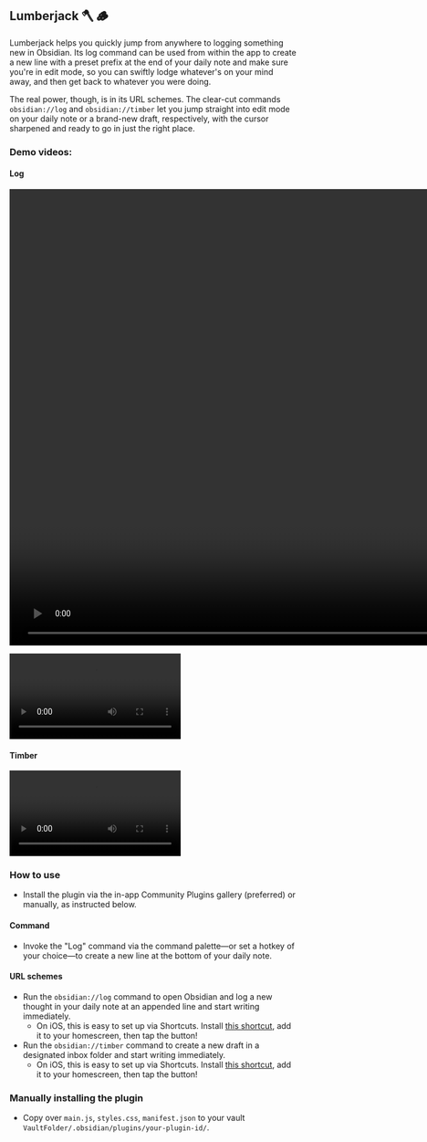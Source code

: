 ## Lumberjack 🪓 🪵

Lumberjack helps you quickly jump from anywhere to logging something new in Obsidian. Its log command can be used from within the app to create a new line with a preset prefix at the end of your daily note and make sure you're in edit mode, so you can swiftly lodge whatever's on your mind away, and then get back to whatever you were doing.

The real power, though, is in its URL schemes. The clear-cut commands `obsidian://log` and `obsidian://timber` let you jump straight into edit mode on your daily note or a brand-new draft, respectively, with the cursor sharpened and ready to go in just the right place.

### Demo videos:

#### Log

<video height="800" src="https://user-images.githubusercontent.com/3618647/136626863-e4bb5fd0-e6d8-4341-aee4-d2a6359cc912.MP4" alt="A demo of the Lumberjack Log URL scheme on iOS via Shortcuts"></video>

![A demo of the Lumberjack Log URL scheme on iOS via Shortcuts](https://user-images.githubusercontent.com/3618647/136626863-e4bb5fd0-e6d8-4341-aee4-d2a6359cc912.MP4)

#### Timber

![A demo of the Lumberjack Timber URL scheme on iOS via Shortcuts](https://user-images.githubusercontent.com/3618647/136626936-cafb5e96-0363-47b2-8509-b7b18cdbe158.MP4)


### How to use

- Install the plugin via the in-app Community Plugins gallery (preferred) or manually, as instructed below.

#### Command

- Invoke the "Log" command via the command palette—or set a hotkey of your choice—to create a new line at the bottom of your daily note.

#### URL schemes

- Run the `obsidian://log` command to open Obsidian and log a new thought in your daily note at an appended line and start writing immediately.
  - On iOS, this is easy to set up via Shortcuts. Install [this shortcut](https://www.icloud.com/shortcuts/1efa6b9ee42242bd906884d3d8a52b92), add it to your homescreen, then tap the button! 
- Run the `obsidian://timber` command to create a new draft in a designated inbox folder and start writing immediately.
  -  On iOS, this is easy to set up via Shortcuts. Install [this shortcut](https://www.icloud.com/shortcuts/6594b965deab401e814aeeeb593b551d), add it to your homescreen, then tap the button! 

### Manually installing the plugin

- Copy over `main.js`, `styles.css`, `manifest.json` to your vault `VaultFolder/.obsidian/plugins/your-plugin-id/`.
